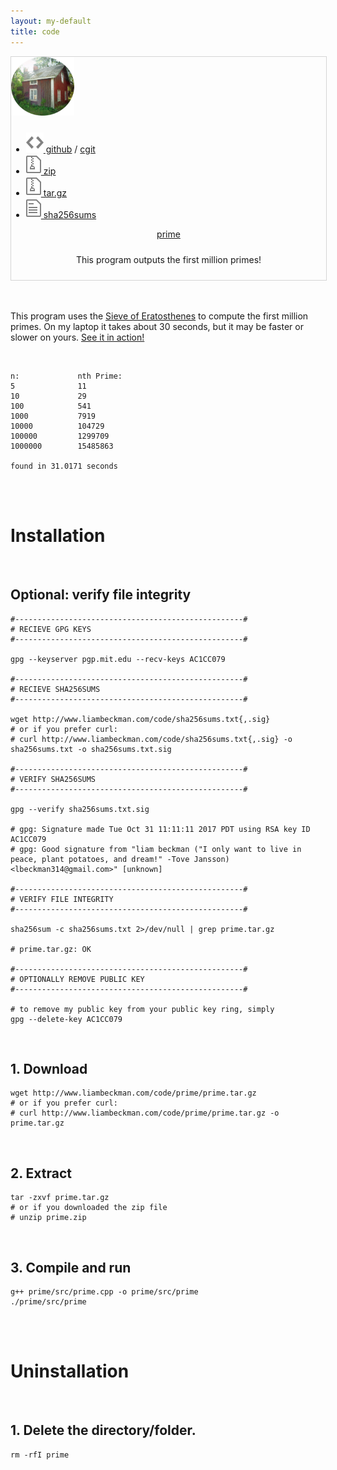 ```yaml
---
layout: my-default
title: code
---
```




<div class="container">


<div class="fixed" id="featured" style="border: solid 1px #d5d5d5; width: 100%; margin: 0%">
    <a href="https://www.github.com/lbeckman314/prime"><img class="center" src="/assets/images/circleCabin.png" style="width: 20%; padding-bottom: 10px;"></a>
    <ul class="code">
    <li class="code"><a href="https://github.com/lbeckman314/prime/"><img src="/assets/svg/octicons-5.0.1/lib/svg/code.svg"> github</a> / <a href="https://git.liambeckman.com/cgit/prime.git">cgit</a></li>
    <li class="code"><a href="prime.zip"><img src="/assets/svg/octicons-5.0.1/lib/svg/file-zip.svg"> zip</a></li>
    <li class="code"><a href="prime.tar.gz"><img src="/assets/svg/octicons-5.0.1/lib/svg/file-zip.svg"> tar.gz</a></li>
    <li class="code"><a href="../sha256sums.txt"><img src="/assets/svg/octicons-5.0.1/lib/svg/file-text.svg"> sha256sums</a></li>
    </ul>
    <div class="border-code"></div>
    <p style="text-align: center; padding-bottom: 10px;">
    <a id="title" href="https://www.github.com/lbeckman314/prime">prime</a></p>
    <p style="text-align: center; padding-bottom: 10px;">This program outputs the first million primes!</p>

  </div>

</div>


<br />
<br />

This program uses the [Sieve of Eratosthenes](https://en.wikipedia.org/wiki/Sieve_of_Eratosthenes) to compute the first million primes. On my laptop it takes about 30 seconds, but it may be faster or slower on yours. [See it in action!](https://asciinema.org/a/CUqAnP8NgipoPTlQo2apmAErB)

<br />

```
n:             nth Prime:
5              11
10             29
100            541
1000           7919
10000          104729
100000         1299709
1000000        15485863

found in 31.0171 seconds
```

<br />
<br />

# Installation

<br />

<h2 class="code">Optional: verify file integrity</h2>

```shell
#---------------------------------------------------#
# RECIEVE GPG KEYS
#---------------------------------------------------#

gpg --keyserver pgp.mit.edu --recv-keys AC1CC079

#---------------------------------------------------#
# RECIEVE SHA256SUMS
#---------------------------------------------------#

wget http://www.liambeckman.com/code/sha256sums.txt{,.sig}
# or if you prefer curl:
# curl http://www.liambeckman.com/code/sha256sums.txt{,.sig} -o sha256sums.txt -o sha256sums.txt.sig

#---------------------------------------------------#
# VERIFY SHA256SUMS
#---------------------------------------------------#

gpg --verify sha256sums.txt.sig

# gpg: Signature made Tue Oct 31 11:11:11 2017 PDT using RSA key ID AC1CC079
# gpg: Good signature from "liam beckman ("I only want to live in peace, plant potatoes, and dream!" -Tove Jansson) <lbeckman314@gmail.com>" [unknown]

#---------------------------------------------------#
# VERIFY FILE INTEGRITY
#---------------------------------------------------#

sha256sum -c sha256sums.txt 2>/dev/null | grep prime.tar.gz

# prime.tar.gz: OK

#---------------------------------------------------#
# OPTIONALLY REMOVE PUBLIC KEY
#---------------------------------------------------#

# to remove my public key from your public key ring, simply
gpg --delete-key AC1CC079
```


<br />


<h2 class="code">1. Download</h2>

```shell
wget http://www.liambeckman.com/code/prime/prime.tar.gz
# or if you prefer curl:
# curl http://www.liambeckman.com/code/prime/prime.tar.gz -o prime.tar.gz
```

<br />

<h2 class="code">2. Extract</h2>


```shell
tar -zxvf prime.tar.gz
# or if you downloaded the zip file
# unzip prime.zip
```

<br />

<h2 class="code">3. Compile and run</h2>


```shell
g++ prime/src/prime.cpp -o prime/src/prime
./prime/src/prime
```

<br />
<br />

# Uninstallation

<br />

<h2 class="code">1. Delete the directory/folder.</h2>

```shell
rm -rfI prime
```

